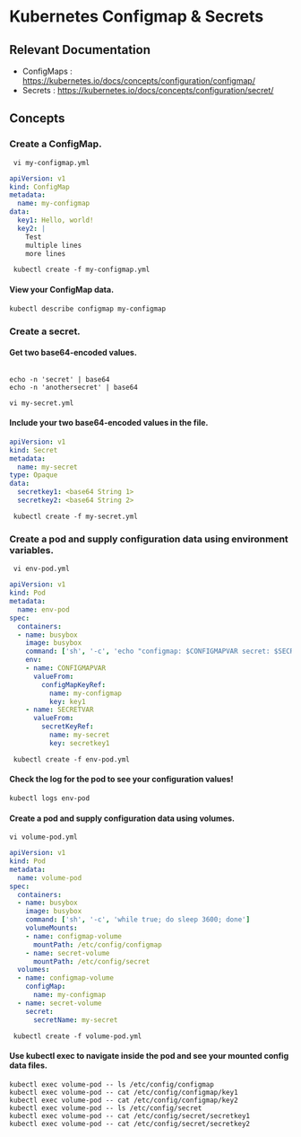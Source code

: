 # Kubernetes Configmap & Secrets

## Relevant Documentation

- ConfigMaps : https://kubernetes.io/docs/concepts/configuration/configmap/
- Secrets    : https://kubernetes.io/docs/concepts/configuration/secret/




## Concepts

### Create a ConfigMap.

```
 vi my-configmap.yml
``` 
``` yaml
apiVersion: v1
kind: ConfigMap
metadata:
  name: my-configmap
data:
  key1: Hello, world!
  key2: |
    Test
    multiple lines
    more lines
```
```
 kubectl create -f my-configmap.yml
``` 
#### View your ConfigMap data.

```
kubectl describe configmap my-configmap
```

### Create a secret.

#### Get two base64-encoded values.

```

echo -n 'secret' | base64
echo -n 'anothersecret' | base64

```

```
vi my-secret.yml
```

#### Include your two base64-encoded values in the file.

``` yaml
apiVersion: v1
kind: Secret
metadata:
  name: my-secret
type: Opaque
data:
  secretkey1: <base64 String 1>
  secretkey2: <base64 String 2>
```

```
 kubectl create -f my-secret.yml
```

### Create a pod and supply configuration data using environment variables.

```
 vi env-pod.yml
```

``` yaml
apiVersion: v1
kind: Pod
metadata:
  name: env-pod
spec:
  containers:
  - name: busybox
    image: busybox
    command: ['sh', '-c', 'echo "configmap: $CONFIGMAPVAR secret: $SECRETVAR"']
    env:
    - name: CONFIGMAPVAR
      valueFrom:
        configMapKeyRef:
          name: my-configmap
          key: key1
    - name: SECRETVAR
      valueFrom:
        secretKeyRef:
          name: my-secret
          key: secretkey1
```    
```
 kubectl create -f env-pod.yml
```

#### Check the log for the pod to see your configuration values!
```
kubectl logs env-pod
```
#### Create a pod and supply configuration data using volumes.
``` 
vi volume-pod.yml
```
``` yaml
apiVersion: v1
kind: Pod
metadata:
  name: volume-pod
spec:
  containers:
  - name: busybox
    image: busybox
    command: ['sh', '-c', 'while true; do sleep 3600; done']
    volumeMounts:
    - name: configmap-volume
      mountPath: /etc/config/configmap
    - name: secret-volume
      mountPath: /etc/config/secret
  volumes:
  - name: configmap-volume
    configMap:
      name: my-configmap
  - name: secret-volume
    secret:
      secretName: my-secret 
```
```         
 kubectl create -f volume-pod.yml
```
#### Use kubectl exec to navigate inside the pod and see your mounted config data files.

```
kubectl exec volume-pod -- ls /etc/config/configmap
kubectl exec volume-pod -- cat /etc/config/configmap/key1 
kubectl exec volume-pod -- cat /etc/config/configmap/key2 
kubectl exec volume-pod -- ls /etc/config/secret
kubectl exec volume-pod -- cat /etc/config/secret/secretkey1 
kubectl exec volume-pod -- cat /etc/config/secret/secretkey2
``` 



